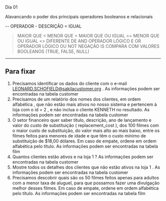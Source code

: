 Dia 01

Alavancando o poder dos principais operadores booleanos e relacionais

-- OPERADOR - DESCRIÇÃO
=   IGUAL
>   MAIOR QUE
<   MENOR QUE
>=  MAIOR QUE OU IGUAL
<=  MENOR QUE OU IGUAL
<>  DIFERENTE DE
AND OPERADOR LÓGICO E
OR  OPERADOR LÓGICO OU
NOT NEGAÇÃO
IS  COMPARA COM VALORES BOOLEANOS (TRUE, FALSE, NULL)
---


## Para fixar

1. Precisamos identificar os dados do cliente com o e-mail LEONARD.SCHOFIELD@sakilacustomer.org . As informações podem ser encontradas na tabela customer
2. Precisamos de um relatório dos nomes dos clientes, em ordem alfabética , que não estão mais ativos no nosso sistema e pertencem à loja com o id = 2 , e não inclua o cliente KENNETH no resultado. As informações podem ser encontradas na tabela customer
3. O setor financeiro quer saber título, descrição, ano de lançamento e valor do custo de substituição ( replacement_cost ), dos 100 filmes com o maior custo de substituição, do valor mais alto ao mais baixo, entre os filmes feitos para menores de idade e que têm o custo mínimo de substituição de $18,00 dólares. Em caso de empate, ordene em ordem alfabética pelo título. As informações podem ser encontradas na tabela film
4. Quantos clientes estão ativos e na loja 1 ? As informações podem ser encontradas na tabela customer
5. Mostre todos os detalhes dos clientes que não estão ativos na loja 1 . As informações podem ser encontradas na tabela customer
6. Precisamos descobrir quais são os 50 filmes feitos apenas para adultos com a menor taxa de aluguel, para que possamos fazer uma divulgação melhor desses filmes. Em caso de empate, ordene em ordem alfabética pelo título. As informações podem ser encontradas na tabela film
